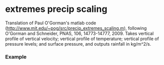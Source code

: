 # extremes precip scaling

Translation of Paul O'Gorman's matlab code (http://www.mit.edu/~pog/src/precip_extremes_scaling.m), following O'Gorman and Schneider, PNAS, 106, 14773-14777, 2009. Takes vertical profile of vertical velocity; vertical profile of temperature; vertical profile of pressure levels; and surface pressure, and outputs rainfall in kg/m^2/s. 

### Example
